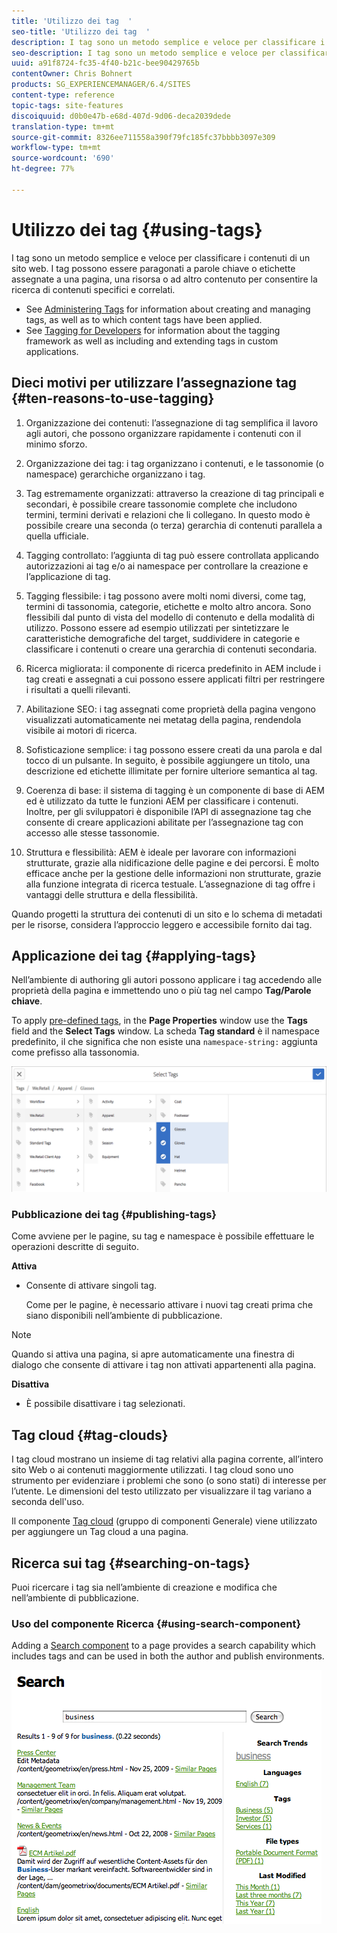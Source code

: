 ```yaml
---
title: 'Utilizzo dei tag  '
seo-title: 'Utilizzo dei tag  '
description: I tag sono un metodo semplice e veloce per classificare i contenuti di un sito web
seo-description: I tag sono un metodo semplice e veloce per classificare i contenuti di un sito web
uuid: a91f8724-fc35-4f40-b21c-bee90429765b
contentOwner: Chris Bohnert
products: SG_EXPERIENCEMANAGER/6.4/SITES
content-type: reference
topic-tags: site-features
discoiquuid: d0b0e47b-e68d-407d-9d06-deca2039dede
translation-type: tm+mt
source-git-commit: 8326ee711558a390f79fc185fc37bbbb3097e309
workflow-type: tm+mt
source-wordcount: '690'
ht-degree: 77%

---
```



# Utilizzo dei tag   {#using-tags}

I tag sono un metodo semplice e veloce per classificare i contenuti di un sito web. I tag possono essere paragonati a parole chiave o etichette assegnate a una pagina, una risorsa o ad altro contenuto per consentire la ricerca di contenuti specifici e correlati.

* See [Administering Tags](/help/sites-administering/tags.md) for information about creating and managing tags, as well as to which content tags have been applied.
* See [Tagging for Developers](/help/sites-developing/tags.md) for information about the tagging framework as well as including and extending tags in custom applications.

## Dieci motivi per utilizzare l’assegnazione tag {#ten-reasons-to-use-tagging}

1. Organizzazione dei contenuti: l’assegnazione di tag semplifica il lavoro agli autori, che possono organizzare rapidamente i contenuti con il minimo sforzo.

1. Organizzazione dei tag: i tag organizzano i contenuti, e le tassonomie (o namespace) gerarchiche organizzano i tag.

1. Tag estremamente organizzati: attraverso la creazione di tag principali e secondari, è possibile creare tassonomie complete che includono termini, termini derivati e relazioni che li collegano. In questo modo è possibile creare una seconda (o terza) gerarchia di contenuti parallela a quella ufficiale.

1. Tagging controllato: l’aggiunta di tag può essere controllata applicando autorizzazioni ai tag e/o ai namespace per controllare la creazione e l’applicazione di tag.

1. Tagging flessibile: i tag possono avere molti nomi diversi, come tag, termini di tassonomia, categorie, etichette e molto altro ancora. Sono flessibili dal punto di vista del modello di contenuto e della modalità di utilizzo. Possono essere ad esempio utilizzati per sintetizzare le caratteristiche demografiche del target, suddividere in categorie e classificare i contenuti o creare una gerarchia di contenuti secondaria.

1. Ricerca migliorata: il componente di ricerca predefinito in AEM include i tag creati e assegnati a cui possono essere applicati filtri per restringere i risultati a quelli rilevanti.

1. Abilitazione SEO: i tag assegnati come proprietà della pagina vengono visualizzati automaticamente nei metatag della pagina, rendendola visibile ai motori di ricerca.

1. Sofisticazione semplice: i tag possono essere creati da una parola e dal tocco di un pulsante. In seguito, è possibile aggiungere un titolo, una descrizione ed etichette illimitate per fornire ulteriore semantica al tag.

1. Coerenza di base: il sistema di tagging è un componente di base di AEM ed è utilizzato da tutte le funzioni AEM per classificare i contenuti. Inoltre, per gli sviluppatori è disponibile l’API di assegnazione tag che consente di creare applicazioni abilitate per l’assegnazione tag con accesso alle stesse tassonomie.

1. Struttura e flessibilità: AEM è ideale per lavorare con informazioni strutturate, grazie alla nidificazione delle pagine e dei percorsi. È molto efficace anche per la gestione delle informazioni non strutturate, grazie alla funzione integrata di ricerca testuale. L’assegnazione di tag offre i vantaggi delle struttura e della flessibilità.

Quando progetti la struttura dei contenuti di un sito e lo schema di metadati per le risorse, considera l’approccio leggero e accessibile fornito dai tag.

## Applicazione dei tag   {#applying-tags}

Nell’ambiente di authoring gli autori possono applicare i tag accedendo alle proprietà della pagina e immettendo uno o più tag nel campo **Tag/Parole chiave**.

To apply [pre-defined tags](/help/sites-administering/tags.md), in the **Page Properties** window use the **Tags** field and the **Select Tags** window. La scheda **Tag standard** è il namespace predefinito, il che significa che non esiste una `namespace-string:` aggiunta come prefisso alla tassonomia.

![chlimage_1-92](assets/chlimage_1-92.png)

### Pubblicazione dei tag {#publishing-tags}

Come avviene per le pagine, su tag e namespace è possibile effettuare le operazioni descritte di seguito.

**Attiva**

* Consente di attivare singoli tag.

   Come per le pagine, è necessario attivare i nuovi tag creati prima che siano disponibili nell’ambiente di pubblicazione.

>[!NOTE]
>
>Quando si attiva una pagina, si apre automaticamente una finestra di dialogo che consente di attivare i tag non attivati appartenenti alla pagina.

**Disattiva**

* È possibile disattivare i tag selezionati.

## Tag cloud {#tag-clouds}

I tag cloud mostrano un insieme di tag relativi alla pagina corrente, all’intero sito Web o ai contenuti maggiormente utilizzati. I tag cloud sono uno strumento per evidenziare i problemi che sono (o sono stati) di interesse per l’utente. Le dimensioni del testo utilizzato per visualizzare il tag variano a seconda dell&#39;uso.

Il componente [Tag cloud](/help/sites-authoring/default-components-foundation.md#tag-cloud) (gruppo di componenti Generale) viene utilizzato per aggiungere un Tag cloud a una pagina.

## Ricerca sui tag {#searching-on-tags}

Puoi ricercare i tag sia nell’ambiente di creazione e modifica che nell’ambiente di pubblicazione.

### Uso del componente Ricerca {#using-search-component}

Adding a [Search component](/help/sites-authoring/default-components-foundation.md#search) to a page provides a search capability which includes tags and can be used in both the author and publish environments.

![chlimage_1-93](assets/chlimage_1-93.png)

